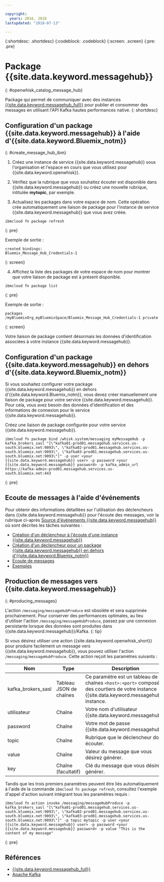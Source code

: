 ```yaml
---

copyright:
  years: 2016, 2018
lastupdated: "2018-07-13"

---
```


{:shortdesc: .shortdesc}
{:codeblock: .codeblock}
{:screen: .screen}
{:pre: .pre}

# Package {{site.data.keyword.messagehub}} 

{: #openwhisk_catalog_message_hub}

Package qui permet de communiquer avec des instances [{{site.data.keyword.messagehub_full}}](https://developer.ibm.com/messaging/message-hub) pour publier et consommer des messages en utilisant l'API Kafka hautes performances native.
{: shortdesc}

## Configuration d'un package {{site.data.keyword.messagehub}} à l'aide d'{{site.data.keyword.Bluemix_notm}}
{: #create_message_hub_ibm}

1. Créez une instance de service {{site.data.keyword.messagehub}} sous l'organisation et l'espace en cours que vous utilisez pour {{site.data.keyword.openwhisk}}.

2. Vérifiez que la rubrique que vous souhaitez écouter est disponible dans {{site.data.keyword.messagehub}} ou créez une nouvelle rubrique, intitulée **mytopic**, par exemple.

3. Actualisez les packages dans votre espace de nom. Cette opération crée automatiquement une liaison de package pour l'instance de service {{site.data.keyword.messagehub}} que vous avez créée.
  ```
  ibmcloud fn package refresh
  ```
  {: pre}

  Exemple de sortie :
  ```
  created bindings:
  Bluemix_Message_Hub_Credentials-1
  ```
  {: screen}

4. Affichez la liste des packages de votre espace de nom pour montrer que votre liaison de package est à présent disponible.
  ```
  ibmcloud fn package list
  ```
  {: pre}

  Exemple de sortie :
  ```
  packages
  /myBluemixOrg_myBluemixSpace/Bluemix_Message_Hub_Credentials-1 private
  ```
  {: screen}

  Votre liaison de package contient désormais les données d'identification associées à votre instance {{site.data.keyword.messagehub}}.

## Configuration d'un package {{site.data.keyword.messagehub}} en dehors d'{{site.data.keyword.Bluemix_notm}}

Si vous souhaitez configurer votre package {{site.data.keyword.messagehub}} en dehors d'{{site.data.keyword.Bluemix_notm}}, vous devez créer manuellement une liaison de package pour votre service {{site.data.keyword.messagehub}}. Pour cela, vous avez besoin des données d'identification et des informations de connexion pour le service {{site.data.keyword.messagehub}}.

Créez une liaison de package configurée pour votre service {{site.data.keyword.messagehub}}.
```
ibmcloud fn package bind /whisk.system/messaging myMessageHub -p kafka_brokers_sasl "[\"kafka01-prod01.messagehub.services.us-south.bluemix.net:9093\", \"kafka02-prod01.messagehub.services.us-south.bluemix.net:9093\", \"kafka03-prod01.messagehub.services.us-south.bluemix.net:9093\"]" -p user <your {{site.data.keyword.messagehub}} user> -p password <your {{site.data.keyword.messagehub}} password> -p kafka_admin_url https://kafka-admin-prod01.messagehub.services.us-south.bluemix.net:443
```
{: pre}

## Ecoute de messages à l'aide d'événements

Pour obtenir des informations détaillées sur l'utilisation des déclencheurs dans {{site.data.keyword.messagehub}} pour l'écoute des messages, voir la rubrique ci-après
[Source d'événements {{site.data.keyword.messagehub}}](./openwhisk_messagehub.html) où sont décrites les tâches suivantes :
* [Création d'un déclencheur à l'écoute d'une instance {{site.data.keyword.messagehub}}](./openwhisk_messagehub.html#create_message_hub_trigger)
* [Création d'un déclencheur pour un package {{site.data.keyword.messagehub}} en dehors d'{{site.data.keyword.Bluemix_notm}}](./openwhisk_messagehub.html#create_message_hub_trigger_outside)
* [Ecoute de messages](./openwhisk_messagehub.html#message_hub_listen)
* [Exemples](./openwhisk_messagehub.html#examples)

## Production de messages vers {{site.data.keyword.messagehub}}
{: #producing_messages}

L'action `/messaging/messageHubProduce` est obsolète et sera supprimée prochainement. Pour conserver des performances optimales, au lieu d'utiliser l'action `/messaging/messageHubProduce`, passez par une connexion persistante lorsque des données sont produites dans {{site.data.keyword.messagehub}}/Kafka.
{: tip}

Si vous désirez utiliser une action {{site.data.keyword.openwhisk_short}} pour produire facilement un message vers {{site.data.keyword.messagehub}}, vous pouvez utiliser l'action `/messaging/messageHubProduce`. Cette action reçoit les paramètres suivants :

|Nom|Type|Description|
|---|---|---|
|kafka_brokers_sasl|Tableau JSON de chaînes|Ce paramètre est un tableau de chaînes `<host>:<port>` composé des courtiers de votre instance {{site.data.keyword.messagehub}} instance.|
|utilisateur|Chaîne|Votre nom d'utilisateur {{site.data.keyword.messagehub}}.|
|password|Chaîne|Votre mot de passe {{site.data.keyword.messagehub}}.|
|topic|Chaîne|Rubrique que le déclencheur doit écouter.|
|value|Chaîne|Valeur du message que vous désirez générer.|
|key|Chaîne (facultatif)|Clé du message que vous désirez générer.|

Tandis que les trois premiers paramètres peuvent être liés automatiquement à l'aide de la commande `ibmcloud fn package refresh`, consultez l'exemple d'appel d'action suivant intégrant tous les paramètres requis :
```
ibmcloud fn action invoke /messaging/messageHubProduce -p kafka_brokers_sasl "[\"kafka01-prod01.messagehub.services.us-south.bluemix.net:9093\", \"kafka02-prod01.messagehub.services.us-south.bluemix.net:9093\", \"kafka03-prod01.messagehub.services.us-south.bluemix.net:9093\"]" -p topic mytopic -p user <your {{site.data.keyword.messagehub}} user> -p password <your {{site.data.keyword.messagehub}} password> -p value "This is the content of my message"
```
{: pre}

## Références
- [{{site.data.keyword.messagehub_full}}](https://developer.ibm.com/messaging/message-hub/)
- [Apache Kafka](https://kafka.apache.org/)
